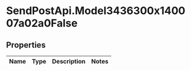 # SendPostApi.Model3436300x140007a02a0False

## Properties
Name | Type | Description | Notes
------------ | ------------- | ------------- | -------------


